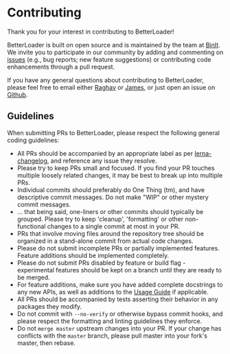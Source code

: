 # Contributing

Thank you for your interest in contributing to BetterLoader!

BetterLoader is built on open source and is maintained by the team at [BinIt](https://github.com/binitai/). We invite you to participate in our community by adding and commenting on [issues](https://github.com/BinItAI/BetterLoader/issues) (e.g., bug reports; new feature suggestions) or contributing code enhancements through a pull request.

If you have any general questions about contributing to BetterLoader, please feel free to email either [Raghav](mailto:raghav.mecheri@columbia.edu) or [James](mailto:jbb2170@columbia.edu), or just open an issue on [Github](https://github.com/BinItAI/BetterLoader/issues/new).
## Guidelines

When submitting PRs to BetterLoader, please respect the following general
coding guidelines:

* All PRs should be accompanied by an appropriate label as per [lerna-changelog](https://github.com/lerna/lerna-changelog), and reference any issue they resolve.
* Please try to keep PRs small and focused.  If you find your PR touches multiple loosely related changes, it may be best to break up into multiple PRs.
* Individual commits should preferably do One Thing (tm), and have descriptive commit messages.  Do not make "WIP" or other mystery commit messages.
* ... that being said, one-liners or other commits should typically be grouped.  Please try to keep 'cleanup', 'formatting' or other non-functional changes to a single commit at most in your PR.
* PRs that involve moving files around the repository tree should be organized in a stand-alone commit from actual code changes.
* Please do not submit incomplete PRs or partially implemented features.  Feature additions should be implemented completely.
* Please do not submit PRs disabled by feature or build flag - experimental features should be kept on a branch until they are ready to be merged.
* For feature additions, make sure you have added complete docstrings to any new APIs, as well as additions to the [Usage Guide]() if applicable.
* All PRs should be accompanied by tests asserting their behavior in any packages they modify.
* Do not commit with `--no-verify` or otherwise bypass commit hooks, and please respect the formatting and linting guidelines they enforce.
* Do not `merge master` upstream changes into your PR.  If your change has conflicts with the `master` branch, please pull master into your fork's master, then rebase.
